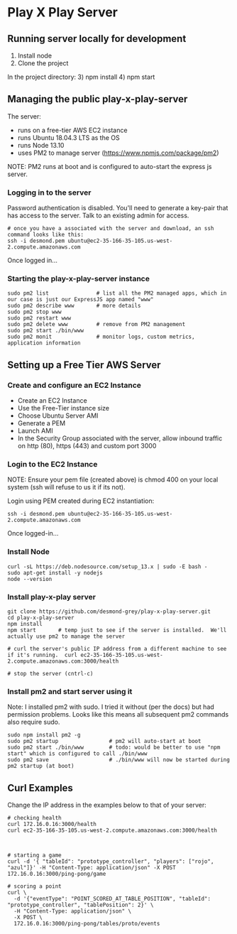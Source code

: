 # Play X Play Server

## Running server locally for development
1) Install node
2) Clone the project

In the project directory: 
3) npm install
4) npm start

## Managing the public play-x-play-server

The server:
* runs on a free-tier AWS EC2 instance
* runs Ubuntu 18.04.3 LTS as the OS
* runs Node 13.10
* uses PM2 to manage server (https://www.npmjs.com/package/pm2)

NOTE: PM2 runs at boot and is configured to auto-start the express js server.


### Logging in to the server 
Password authentication is disabled.  You'll need to generate a key-pair that has access to the server.  Talk to an
existing admin for access.

```shell script
# once you have a associated with the server and download, an ssh command looks like this:
ssh -i desmond.pem ubuntu@ec2-35-166-35-105.us-west-2.compute.amazonaws.com
```

Once logged in...

### Starting the play-x-play-server instance
```shell script
sudo pm2 list               # list all the PM2 managed apps, which in our case is just our ExpressJS app named "www"
sudo pm2 describe www       # more details
sudo pm2 stop www
sudo pm2 restart www
sudo pm2 delete www         # remove from PM2 management
sudo pm2 start ./bin/www
sudo pm2 monit              # monitor logs, custom metrics, application information  
```


 
## Setting up a Free Tier AWS Server

### Create and configure an EC2 Instance

* Create an EC2 Instance
* Use the Free-Tier instance size
* Choose Ubuntu Server AMI
* Generate a PEM
* Launch AMI
* In the Security Group associated with the server, allow inbound traffic on http (80), https (443) and custom port 3000

### Login to the EC2 Instance
NOTE: Ensure your pem file (created above) is chmod 400 on your local system (ssh will refuse to us it if its not).

Login using PEM created during EC2 instantiation:
```shell script
ssh -i desmond.pem ubuntu@ec2-35-166-35-105.us-west-2.compute.amazonaws.com
```


Once logged-in...

### Install Node
```shell script
curl -sL https://deb.nodesource.com/setup_13.x | sudo -E bash -
sudo apt-get install -y nodejs
node --version
```

### Install play-x-play server
```shell script
git clone https://github.com/desmond-grey/play-x-play-server.git
cd play-x-play-server
npm install
npm start       # temp just to see if the server is installed.  We'll actually use pm2 to manage the server

# curl the server's public IP address from a different machine to see if it's running.  curl ec2-35-166-35-105.us-west-2.compute.amazonaws.com:3000/health

# stop the server (cntrl-c)
```

### Install pm2 and start server using it

Note: I installed pm2 with sudo.  I tried it without (per the docs) but had permission problems.  Looks like this means
all subsequent pm2 commands also require sudo.

```shell script
sudo npm install pm2 -g
sudo pm2 startup                # pm2 will auto-start at boot
sudo pm2 start ./bin/www        # todo: would be better to use "npm start" which is configured to call ./bin/www
sudo pm2 save                   # ./bin/www will now be started during pm2 startup (at boot)
```



## Curl Examples
Change the IP address in the examples below to that of your server:

```shell script
# checking health
curl 172.16.0.16:3000/health
curl ec2-35-166-35-105.us-west-2.compute.amazonaws.com:3000/health



# starting a game
curl -d '{ "tableId": "prototype_controller", "players": ["rojo", "azul"]}' -H "Content-Type: application/json" -X POST 172.16.0.16:3000/ping-pong/game

# scoring a point
curl \
  -d '{"eventType": "POINT_SCORED_AT_TABLE_POSITION", "tableId": "prototype_controller", "tablePosition": 2}' \
  -H "Content-Type: application/json" \
  -X POST \
  172.16.0.16:3000/ping-pong/tables/proto/events
```
